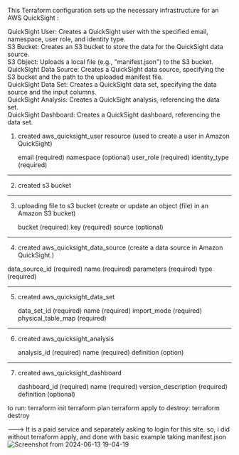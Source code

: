 
This Terraform configuration sets up the necessary infrastructure for an AWS QuickSight :

QuickSight User: Creates a QuickSight user with the specified email, namespace, user role, and identity type.         
S3 Bucket: Creates an S3 bucket to store the data for the QuickSight data source.                                     
S3 Object: Uploads a local file (e.g., "manifest.json") to the S3 bucket.                                             
QuickSight Data Source: Creates a QuickSight data source, specifying the S3 bucket and the path to the uploaded manifest file.                                                                                                        
QuickSight Data Set: Creates a QuickSight data set, specifying the data source and the input columns.                 
QuickSight Analysis: Creates a QuickSight analysis, referencing the data set.                                         
QuickSight Dashboard: Creates a QuickSight dashboard, referencing the data set.


1. created aws_quicksight_user resource (used to create a user in Amazon QuickSight)  
   
     email (required)
     namespace (optional)
     user_role (required)
     identity_type (required)

---------------------

2.  created s3 bucket
    
-------------

3.  uploading file to s3 bucket (create or update an object (file) in an Amazon S3 bucket)

     bucket (required)
     key (required)
     source (optional)

---------

4.  created aws_quicksight_data_source  (create a data source in Amazon QuickSight.)
 
   data_source_id (required)
   name (required)
   parameters (required)
   type (required)

--------------

5.  created aws_quicksight_data_set

    data_set_id (required)
    name (required)
    import_mode (required)
    physical_table_map (required)

---------------

6. created aws_quicksight_analysis

    analysis_id (required)
    name (required)
    definition (option)

-----------------

7. created aws_quicksight_dashboard

     dashboard_id (required)
     name (required)
     version_description (required)
     definition (optional)



to run:
            terraform init
            terraform plan
            terraform apply
to destroy: 
            terraform destroy

---> It is a paid service and separately asking to login for this site. so, i did without terraform apply, and done with basic example taking manifest.json
![Screenshot from 2024-06-13 19-04-19](https://github.com/NikhithaKomati/CloudOps/assets/169144759/3876017b-bb88-439f-903e-6163ee8f17b3)


